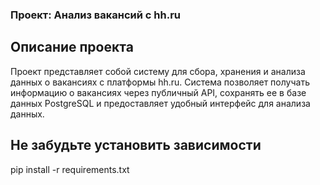 ### Проект: Анализ вакансий с hh.ru

## Описание проекта

Проект представляет собой систему для сбора, хранения и анализа данных о вакансиях с платформы hh.ru. Система позволяет получать информацию о вакансиях через публичный API, сохранять ее в базе данных PostgreSQL и предоставляет удобный интерфейс для анализа данных.

## Не забудьте установить зависимости
pip install -r requirements.txt
